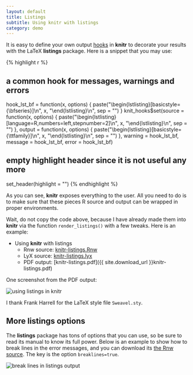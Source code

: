 ```yaml
---
layout: default
title: Listings
subtitle: Using knitr with listings
category: demo
---
```


It is easy to define your own output [hooks](/knitr/hooks) in **knitr** to decorate your results with the LaTeX **listings** package. Here is a snippet that you may use:

{% highlight r %}
## a common hook for messages, warnings and errors
hook_lst_bf = function(x, options) {
    paste("\\begin{lstlisting}[basicstyle={\\bfseries}]\n", x, 
        "\\end{lstlisting}\n", sep = "")
}
knit_hooks$set(source = function(x, options) {
    paste("\\begin{lstlisting}[language=R,numbers=left,stepnumber=2]\n", x, 
        "\\end{lstlisting}\n", sep = "")
}, output = function(x, options) {
    paste("\\begin{lstlisting}[basicstyle={\\ttfamily}]\n", x, 
        "\\end{lstlisting}\n", sep = "")
}, warning = hook_lst_bf, message = hook_lst_bf, error = hook_lst_bf)

## empty highlight header since it is not useful any more
set_header(highlight = "")
{% endhighlight %}

As you can see, **knitr** exposes everything to the user. All you need to do is to make sure that these pieces R source and output can be wrapped in proper environments.

Wait, do not copy the code above, because I have already made them into **knitr** via the function `render_listings()` with a few tweaks. Here is an example:

- Using **knitr** with listings
  - Rnw source: [knitr-listings.Rnw](https://github.com/yihui/knitr/blob/master/inst/examples/knitr-listings.Rnw)
  - LyX source: [knitr-listings.lyx](https://github.com/yihui/knitr/blob/master/inst/examples/knitr-listings.lyx)
  - PDF output: [knitr-listings.pdf]({{ site.download_url }}knitr-listings.pdf)

One screenshot from the PDF output:

![using listings in knitr](http://i.imgur.com/PKupQ.png)

I thank Frank Harrell for the LaTeX style file `Sweavel.sty`.

## More listings options

The **listings** package has tons of options that you can use, so be sure to read its manual to know its full power. Below is an example to show how to break lines in the error messages, and you can download its [the Rnw source](https://gist.github.com/2209775). The key is the option `breaklines=true`.

![break lines in listings output](http://i.imgur.com/3313T.png)

